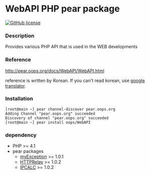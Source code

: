 # WebAPI PHP pear package
[![GitHub license](https://img.shields.io/badge/license-BSD-blue.svg)](https://raw.githubusercontent.com/OOPS-ORG-PHP/WebAPI/master/LICENSE)

### Description
Provides various PHP API that is used in the WEB developments

### Reference

http://pear.oops.org/docs/WebAPI/WebAPI.html

reference is written by Korean. If you can't read korean, use [google translator](https://translate.google.com/translate?sl=ko&tl=en&js=y&prev=_t&hl=ko&ie=UTF-8&u=http%3A%2F%2Fpear.oops.org%2Fdocs%2FWebAPI%2FWebAPI.html&edit-text=).

### Installation

```shell
[root@main ~] pear channel-discover pear.oops.org
Adding Channel "pear.oops.org" succeeded
Discovery of channel "pear.oops.org" succeeded
[root@main ~] pear install oops/WebAPI
```

### dependency
  * PHP >= 4.1
  * pear packages
    * [myException](https://github.com/OOPS-ORG-PHP/myException) >= 1.0.1
    * [HTTPRelay](https://github.com/OOPS-ORG-PHP/HTTPRelay) >= 1.0.2
    * [IPCALC](https://github.com/OOPS-ORG-PHP/IPCALC) >= 1.0.2
  

